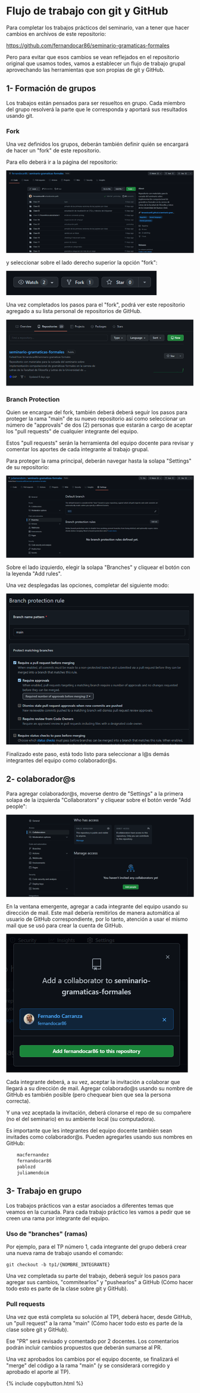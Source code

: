 # Flujo de trabajo con git y GitHub

Para completar los trabajos prácticos del seminario, van a tener que hacer cambios en archivos de este repositorio:

https://github.com/fernandocar86/seminario-gramaticas-formales

Pero para evitar que esos cambios se vean reflejados en el repositorio original que usamos todes, vamos a establecer un flujo de trabajo grupal aprovechando las herramientas que son propias de git y GitHub.


## 1- Formación de grupos

Los trabajos están pensados para ser resueltos en grupo. Cada miembro del grupo resolverá la parte que le corresponda y aportará sus resultados usando git.

### Fork

Una vez definidos los grupos, deberán también definir quién se encargará de hacer un "fork" de este repositorio.

Para ello deberá ir a la página del repositorio:

![](images/2022-03-06-20-14-37.png)

y seleccionar sobre el lado derecho superior la opción "fork":

![](images/2022-03-06-20-16-01.png)

Una vez completados los pasos para el "fork", podrá ver este repositorio agregado a su lista personal de repositorios de GitHub.

![](images/2022-03-06-20-19-01.png)


### Branch Protection

Quien se encargue del fork, también deberá deberá seguir los pasos para proteger la rama "main" de su nuevo repositorio así como seleccionar un número de "approvals" de dos (2) personas que estarán a cargo de aceptar los "pull requests" de cualquier integrante del equipo.

Estos "pull requests" serán la herramienta del equipo docente para revisar y comentar los aportes de cada integrante al trabajo grupal.

Para proteger la rama principal, deberán navegar hasta la solapa "Settings" de su repositorio:

![](images/2022-03-06-20-53-51.png)

Sobre el lado izquierdo, elegir la solapa "Branches" y cliquear el botón con la leyenda "Add rules".

Una vez desplegadas las opciones, completar del siguiente modo:

![](images/2022-03-06-20-32-10.png)

Finalizado este paso, está todo listo para seleccionar a l@s demás integrantes del equipo como colaborador@s.

## 2- colaborador@s

Para agregar colaborador@s, moverse dentro de "Settings" a la primera solapa de la izquierda "Collaborators" y cliquear sobre el botón verde "Add people":

![](images/2022-03-06-20-37-56.png)

En la ventana emergente, agregar a cada integrante del equipo usando su dirección de mail. Este mail debería remitirlos de manera automática al usuario de GitHub correspondiente, por lo tanto, atención a usar el mismo mail que se usó para crear la cuenta de GitHub.

![](images/2022-03-06-20-40-09.png)

Cada integrante deberá, a su vez, aceptar la invitación a colaborar que llegará a su dirección de mail. Agregar colaborado@s usando su nombre de GitHub es también posible (pero chequear bien que sea la persona correcta).

Y una vez aceptada la invitación, deberá clonarse el repo de su compañere (no el del seminario) en su ambiente local (su computadora).

Es importante que les integrantes del equipo docente también sean invitades como colaborador@s. Pueden agregarles usando sus nombres en GitHub:

        macfernandez
        fernandocar86
        pablozd
        juliamendoim


## 3- Trabajo en grupo

Los trabajos prácticos van a estar asociados a diferentes temas que veamos en la cursada. Para cada trabajo práctico les vamos a pedir que se creen una rama por integrante del equipo.

### Uso de "branches" (ramas)

Por ejemplo, para el TP número 1, cada integrante del grupo deberá crear una nueva rama de trabajo usando el comando:

```{bash}
git checkout -b tp1/{NOMBRE_INTEGRANTE}
```

Una vez completada su parte del trabajo, deberá seguir los pasos para agregar sus cambios, "commitearlos" y "pushearlos" a GitHub (Cómo hacer todo esto es parte de la clase sobre git y GitHub).

### Pull requests

Una vez que está completa su solución al TP1, deberá hacer, desde GitHub, un "pull request" a la rama "main" (Cómo hacer todo esto es parte de la clase sobre git y GitHub).

Ese "PR" será revisado y comentado por 2 docentes. Los comentarios podrán incluir cambios propuestos que deberán sumarse al PR.

Una vez aprobados los cambios por el equipo docente, se finalizará el "merge" del código a la rama "main" (y se considerará corregido y aprobado el aporte al TP).

{% include copybutton.html %}

